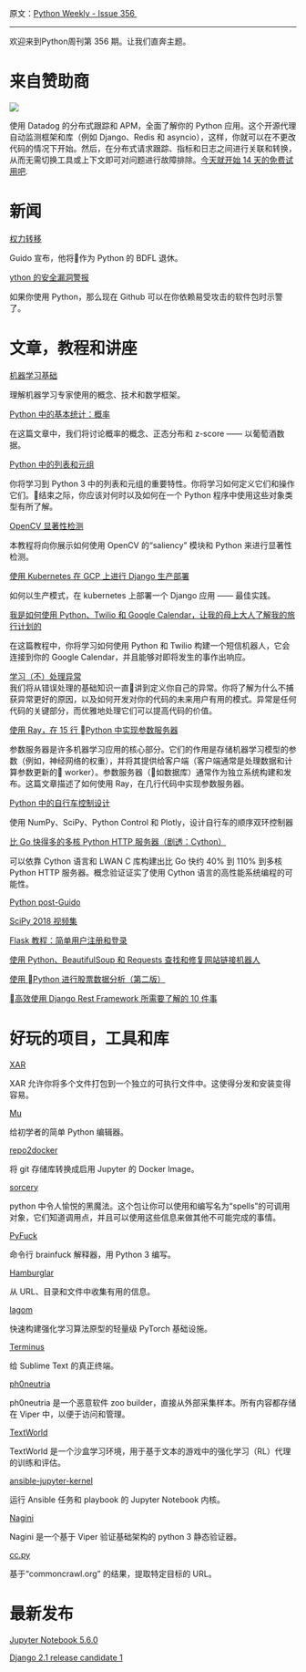 原文：[Python Weekly - Issue 356 ](http://eepurl.com/dBzcPb)

---

欢迎来到Python周刊第 356 期。让我们直奔主题。


# 来自赞助商 
[![](https://gallery.mailchimp.com/e2e180baf855ac797ef407fc7/images/f25123ca-75a9-4b27-af3b-518500134fcd.png)](https://www.datadoghq.com/dg/apm/ts-python-error-tracking/?utm_source=Advertisement&utm_medium=Advertisement&utm_campaign=PythonWeekly-Tshirt&utm_content=Python)

使用 Datadog 的分布式跟踪和 APM，全面了解你的 Python 应用。这个开源代理自动监测框架和库（例如 Django、Redis 和 asyncio），这样，你就可以在不更改代码的情况下开始。然后，在分布式请求跟踪、指标和日志之间进行关联和转换，从而无需切换工具或上下文即可对问题进行故障排除。[今天就开始 14 天的免费试用吧](https://www.datadoghq.com/dg/apm/ts-python-error-tracking/?utm_source=Advertisement&utm_medium=Advertisement&utm_campaign=PythonWeekly-Tshirt&utm_content=Python).   

  
# 新闻  
  
[权力转移](https://mail.python.org/pipermail/python-committers/2018-July/005664.html)  

Guido 宣布，他将作为 Python 的 BDFL 退休。
  
[ython 的安全漏洞警报](https://blog.github.com/2018-07-12-security-vulnerability-alerts-for-python/)  

如果你使用 Python，那么现在 Github 可以在你依赖易受攻击的软件包时示警了。
  
  
# 文章，教程和讲座
  
[机器学习基础](https://bloomberg.github.io/foml/#home)  

理解机器学习专家使用的概念、技术和数学框架。

[Python 中的基本统计：概率](https://www.dataquest.io/blog/basic-statistics-in-python-probability/)  

在这篇文章中，我们将讨论概率的概念、正态分布和 z-score —— 以葡萄酒数据。
  
[Python 中的列表和元组](https://realpython.com/python-lists-tuples/)  

你将学习到 Python 3 中的列表和元组的重要特性。你将学习如何定义它们和操作它们。结束之际，你应该对何时以及如何在一个 Python 程序中使用这些对象类型有所了解。
  
[OpenCV 显著性检测](https://www.pyimagesearch.com/2018/07/16/opencv-saliency-detection/)  

本教程将向你展示如何使用 OpenCV 的“saliency” 模块和 Python 来进行显著性检测。

[使用 Kubernetes 在 GCP 上进行 Django 生产部署](https://www.agiliq.com/blog/2018/07/django-on-kubernetes/)  

如何以生产模式，在 kubernetes 上部署一个 Django 应用 —— 最佳实践。
  
[我是如何使用 Python、Twilio 和 Google Calendar，让我的母上大人了解我的旅行计划的](https://www.twilio.com/blog/2018/06/how-i-keep-my-mom-updated-on-my-travel-schedule-with-twilio-and-google-calendar.html)

在这篇教程中，你将学习如何使用 Python 和 Twilio 构建一个短信机器人，它会连接到你的 Google Calendar，并且能够对即将发生的事作出响应。
  
[学习（不）处理异常](https://www.pythonforthelab.com/blog/learning-not-to-handle-exceptions/)  
我们将从错误处理的基础知识一直讲到定义你自己的异常。你将了解为什么不捕获异常更好的原因，以及如何开发对你的代码的未来用户有用的模式。异常是任何代码的关键部分，而优雅地处理它们可以提高代码的价值。

[使用 Ray，在 15 行 Python 中实现参数服务器](https://rise.cs.berkeley.edu/blog/implementing-a-parameter-server-in-15-lines-of-python-with-ray/)  

参数服务器是许多机器学习应用的核心部分。它们的作用是存储机器学习模型的参数（例如，神经网络的权重），并将其提供给客户端（客户端通常是处理数据和计算参数更新的 worker）。参数服务器（如数据库）通常作为独立系统构建和发布。这篇文章描述了如何使用 Ray，在几行代码中实现参数服务器。

[Python 中的自行车控制设计](https://plot.ly/ipython-notebooks/bicycle-control-design/)  

使用 NumPy、SciPy、Python Control 和 Plotly，设计自行车的顺序双环控制器
  
[比 Go 快得多的多核 Python HTTP 服务器（剧透：Cython）](https://www.nexedi.com/NXD-Blog.Multicore.Python.HTTP.Server)  

可以依靠 Cython 语言和 LWAN C 库构建出比 Go 快约 40% 到 110% 到多核 Python HTTP 服务器。概念验证证实了使用 Cython 语言的高性能系统编程的可能性。
  
[Python post-Guido](https://lwn.net/SubscriberLink/759756/d9b3110d86b9d373/)  
  
[SciPy 2018 视频集](https://www.youtube.com/playlist?list=PLYx7XA2nY5Gd-tNhm79CNMe_qvi35PgUR)  
  
[Flask 教程：简单用户注册和登录](https://developer.okta.com/blog/2018/07/12/flask-tutorial-simple-user-registration-and-login)  
  
[使用 Python、BeautifulSoup 和 Requests 查找和修复网站链接机器人](https://www.twilio.com/blog/2018/07/find-fix-website-link-rot-python-beautifulsoup-requests.html)  
  
[使用 Python 进行股票数据分析（第二版）](https://ntguardian.wordpress.com/2018/07/17/stock-data-analysis-python-v2/)  
  
[高效使用 Django Rest Framework 所需要了解的 10 件事](https://medium.com/profil-software-blog/10-things-you-need-to-know-to-effectively-use-django-rest-framework-7db7728910e0)  
  
  
# 好玩的项目，工具和库  
  
[XAR](https://github.com/facebookincubator/xar)  

XAR 允许你将多个文件打包到一个独立的可执行文件中。这使得分发和安装变得容易。
  
[Mu](https://codewith.mu/en/)   

给初学者的简单 Python 编辑器。

[repo2docker](https://github.com/jupyter/repo2docker)  

将 git 存储库转换成启用 Jupyter 的 Docker Image。 
  
[sorcery](https://github.com/alexmojaki/sorcery)  

python 中令人愉悦的黑魔法。这个包让你可以使用和编写名为“spells”的可调用对象，它们知道调用点，并且可以使用这些信息来做其他不可能完成的事情。
  
[PyFuck](https://github.com/Shubbler/PyFuck)  

命令行 brainfuck 解释器，用 Python 3 编写。
  
[Hamburglar](https://github.com/needmorecowbell/Hamburglar)  

从 URL、目录和文件中收集有用的信息。
  
[lagom](https://github.com/zuoxingdong/lagom)  

快速构建强化学习算法原型的轻量级 PyTorch 基础设施。

[Terminus](https://github.com/randy3k/Terminus)  

给 Sublime Text 的真正终端。

[ph0neutria](https://github.com/phage-nz/ph0neutria)  

ph0neutria 是一个恶意软件 zoo builder，直接从外部采集样本。所有内容都存储在 Viper 中，以便于访问和管理。

[TextWorld](https://github.com/Microsoft/TextWorld)  

TextWorld 是一个沙盒学习环境，用于基于文本的游戏中的强化学习（RL）代理的训练和评估。
  
[ansible-jupyter-kernel](https://github.com/ansible/ansible-jupyter-kernel)  

运行 Ansible 任务和 playbook 的 Jupyter Notebook 内核。

[Nagini](https://github.com/marcoeilers/nagini)  

Nagini 是一个基于 Viper 验证基础架构的 python 3 静态验证器。
  
[cc.py](https://github.com/si9int/cc.py)  

基于“commoncrawl.org” 的结果，提取特定目标的 URL。
  
  
# 最新发布  
  
[Jupyter Notebook 5.6.0](https://jupyter-notebook.readthedocs.io/en/stable/changelog.html)  
  
[Django 2.1 release candidate 1](https://www.djangoproject.com/weblog/2018/jul/18/django-21-rc1/)  
  